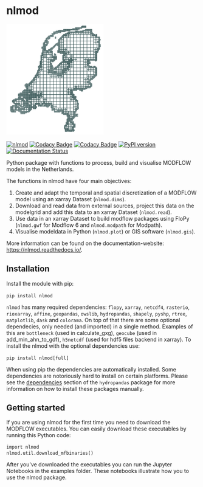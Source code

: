 # nlmod

<img src="docs/_static/logo_10000_2.png" width="256"/>

[![nlmod](https://github.com/ArtesiaWater/nlmod/actions/workflows/ci.yml/badge.svg?branch=main)](https://github.com/ArtesiaWater/nlmod/actions/workflows/ci.yml)
[![Codacy Badge](https://app.codacy.com/project/badge/Grade/6fadea550ea04ea28b6ccde88fc56f35)](https://www.codacy.com/gh/ArtesiaWater/nlmod/dashboard?utm_source=github.com&utm_medium=referral&utm_content=ArtesiaWater/nlmod&utm_campaign=Badge_Grade)
[![Codacy Badge](https://app.codacy.com/project/badge/Coverage/6fadea550ea04ea28b6ccde88fc56f35)](https://www.codacy.com/gh/ArtesiaWater/nlmod/dashboard?utm_source=github.com&utm_medium=referral&utm_content=ArtesiaWater/nlmod&utm_campaign=Badge_Coverage)
[![PyPI version](https://badge.fury.io/py/nlmod.svg)](https://badge.fury.io/py/nlmod)
[![Documentation Status](https://readthedocs.org/projects/nlmod/badge/?version=stable)](https://nlmod.readthedocs.io/en/stable/?badge=stable)

Python package with functions to process, build and visualise MODFLOW models in the Netherlands.

The functions in nlmod have four main objectives:

1. Create and adapt the temporal and spatial discretization of a MODFLOW model using an xarray Dataset (`nlmod.dims`).
2. Download and read data from external sources, project this data on the modelgrid and add this data to an xarray Dataset (`nlmod.read`).
3. Use data in an xarray Dataset to build modflow packages using FloPy (`nlmod.gwf` for Modflow 6 and `nlmod.modpath` for Modpath).
4. Visualise modeldata in Python (`nlmod.plot`) or GIS software (`nlmod.gis`).

More information can be found on the documentation-website: https://nlmod.readthedocs.io/.

## Installation

Install the module with pip:

`pip install nlmod`

`nlmod` has many required dependencies: `flopy`, `xarray`, `netcdf4`, `rasterio`, `rioxarray`, `affine`, `geopandas`, `owslib`, `hydropandas`, `shapely`, `pyshp`, `rtree`, `matplotlib`, `dask` and `colorama`. On top of that there are some optional dependecies, only needed (and imported) in a single method. Examples of this are `bottleneck` (used in calculate_gxg), `geocube` (used in add_min_ahn_to_gdf), `h5netcdf` (used for hdf5 files backend in xarray). To install the nlmod with the optional dependencies use:

`pip install nlmod[full]`

When using pip the dependencies are automatically installed. Some dependencies are notoriously hard to install on certain platforms.
Please see the [dependencies](https://github.com/ArtesiaWater/hydropandas#dependencies) section of the `hydropandas` package for more information on how to install these packages manually.

## Getting started

If you are using nlmod for the first time you need to download the MODFLOW executables. You can easily download these executables by running this Python code:

    import nlmod
	nlmod.util.download_mfbinaries()

After you've downloaded the executables you can run the Jupyter Notebooks in the examples folder. These notebooks illustrate how you to use the nlmod package.
